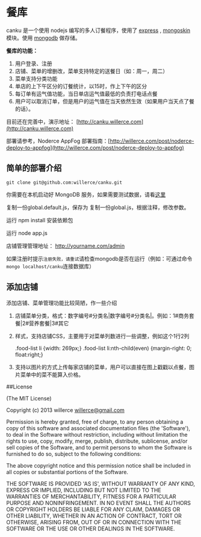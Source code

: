 餐库
=======

canku 是一个使用 nodejs 编写的多人订餐程序，使用了 [express](http://expressjs.com/) , [mongoskin](https://github.com/kissjs/node-mongoskin) 模块。使用 [mongodb](http://www.mongodb.org/) 做存储。

**餐库的功能：**

1. 用户登录、注册
2. 店铺、菜单的增删改，菜单支持特定的送餐日（如：周一，周二）
3. 菜单支持分类功能
4. 单店的上下午区分的订餐统计，以15时，作上下午的区分
5. 每订单有运气值功能，当日单店运气值最低的负责打电话点餐
6. 用户可以取消订单，但是用户的运气值在当天依然生效（如果用户当天点了餐的话）。

目前还在完善中，演示地址： [http://canku.willerce.com](http://canku.willerce.com)

部署请参考，Noderce AppFog 部署指南：[http://willerce.com/post/noderce-deploy-to-appfog](http://willerce.com/post/noderce-deploy-to-appfog)

## 简单的部署介绍

    git clone git@github.com:willerce/canku.git

你需要在本机启动好 MongoDB 服务，如果需要测试数据，请看[这里](https://github.com/willerce/canku/issues/17)

复制一份global.default.js，保存为 复制一份global.js，根据注释，修改参数。

运行 npm install 安装依赖包

运行  node app.js

店铺管理管理地址： http://yourname.com/admin

如果注册时提示`注册失败，请重试`请检查mongodb是否在运行（例如：可通过命令`mongo localhost/canku`连接数据库）

## 添加店铺

添加店铺、菜单管理功能比较简陋，作一些介绍

1. 店铺菜单分类，格式：数字编号#分类名|数字编号#分类名|。例如：1#商务套餐|2#营养套餐|3#其它
2. 样式，支持店铺CSS，主要用于对菜单列数进行一些调整，例如这个1行2列


    .food-list li {width: 269px;}
    .food-list li:nth-child(even) {margin-right: 0; float:right;}

3. 支持以图片的方式上传每家店铺的菜单，用户可以直接在图上戳戳以点餐，图片菜单中的菜不能算入价格。

##License

(The MIT License)

Copyright (c) 2013 willerce <willerce@gmail.com>

Permission is hereby granted, free of charge, to any person obtaining a copy of this software and associated documentation files (the 'Software'), to deal in the Software without restriction, including without limitation the rights to use, copy, modify, merge, publish, distribute, sublicense, and/or sell copies of the Software, and to permit persons to whom the Software is furnished to do so, subject to the following conditions:

The above copyright notice and this permission notice shall be included in all copies or substantial portions of the Software.

THE SOFTWARE IS PROVIDED 'AS IS', WITHOUT WARRANTY OF ANY KIND, EXPRESS OR IMPLIED, INCLUDING BUT NOT LIMITED TO THE WARRANTIES OF MERCHANTABILITY, FITNESS FOR A PARTICULAR PURPOSE AND NONINFRINGEMENT. IN NO EVENT SHALL THE AUTHORS OR COPYRIGHT HOLDERS BE LIABLE FOR ANY CLAIM, DAMAGES OR OTHER LIABILITY, WHETHER IN AN ACTION OF CONTRACT, TORT OR OTHERWISE, ARISING FROM, OUT OF OR IN CONNECTION WITH THE SOFTWARE OR THE USE OR OTHER DEALINGS IN THE SOFTWARE.

